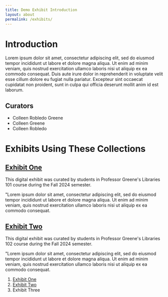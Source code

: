 ```yaml
---
title: Demo Exhibit Introduction
layout: about
permalink: /exhibits/
---
```

# Introduction

Lorem ipsum dolor sit amet, consectetur adipiscing elit, sed do eiusmod tempor incididunt ut labore et dolore magna aliqua. Ut enim ad minim veniam, quis nostrud exercitation ullamco laboris nisi ut aliquip ex ea commodo consequat. Duis aute irure dolor in reprehenderit in voluptate velit esse cillum dolore eu fugiat nulla pariatur. Excepteur sint occaecat cupidatat non proident, sunt in culpa qui officia deserunt mollit anim id est laborum.

## Curators

- Colleen Robledo Greene
- Colleen Greene
- Colleen Robledo

# Exhibits Using These Collections

## [Exhibit One](../exhibit/section-one/)

This digital exhibit was curated by students in Professor Greene's Libraries 101 course during the Fall 2024 semester.

"Lorem ipsum dolor sit amet, consectetur adipiscing elit, sed do eiusmod tempor incididunt ut labore et dolore magna aliqua. Ut enim ad minim veniam, quis nostrud exercitation ullamco laboris nisi ut aliquip ex ea commodo consequat. 

## [Exhibit Two](https://spark.adobe.com/page/iSvyq1QD3l5tR/)

This digital exhibit was curated by students in Professor Greene's Libraries 102 course during the Fall 2024 semester.

"Lorem ipsum dolor sit amet, consectetur adipiscing elit, sed do eiusmod tempor incididunt ut labore et dolore magna aliqua. Ut enim ad minim veniam, quis nostrud exercitation ullamco laboris nisi ut aliquip ex ea commodo consequat. 


1. [Exhibit One](../exhibit/section-one/)
2. [Exhibit Two](https://spark.adobe.com/page/iSvyq1QD3l5tR/)
3. Exhibit Three
